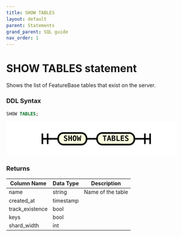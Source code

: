 ```yaml
---
title: SHOW TABLES
layout: default
parent: Statements
grand_parent: SQL guide
nav_order: 1
---
```


# SHOW TABLES statement

Shows the list of FeatureBase tables that exist on the server.

### DDL Syntax

```sql
SHOW TABLES;
```

![expr](/assets/images/sql-guide/show_tables.svg)

### Returns

| **Column Name** | **Data Type** | **Description**   |
|-----------------|---------------|-------------------|
| name            | string        | Name of the table |
| created_at      | timestamp     |                   |
| track_existence | bool          |                   |
| keys            | bool          |                   |
| shard_width     | int           |                   |
